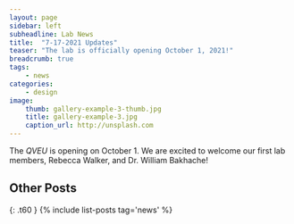 ```yaml
---
layout: page
sidebar: left
subheadline: Lab News
title:  "7-17-2021 Updates"
teaser: "The lab is officially opening October 1, 2021!"
breadcrumb: true
tags:
    - news
categories:
    - design
image:
    thumb: gallery-example-3-thumb.jpg
    title: gallery-example-3.jpg
    caption_url: http://unsplash.com
---
```

The *QVEU* is opening on October 1. We are excited to welcome our first lab members, Rebecca Walker, and Dr. William Bakhache!

## Other Posts
{: .t60 }
{% include list-posts tag='news' %}

